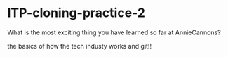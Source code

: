 # ITP-cloning-practice-2

What is the most exciting thing you have learned so far at AnnieCannons?

the basics of how the tech industy works and git!!